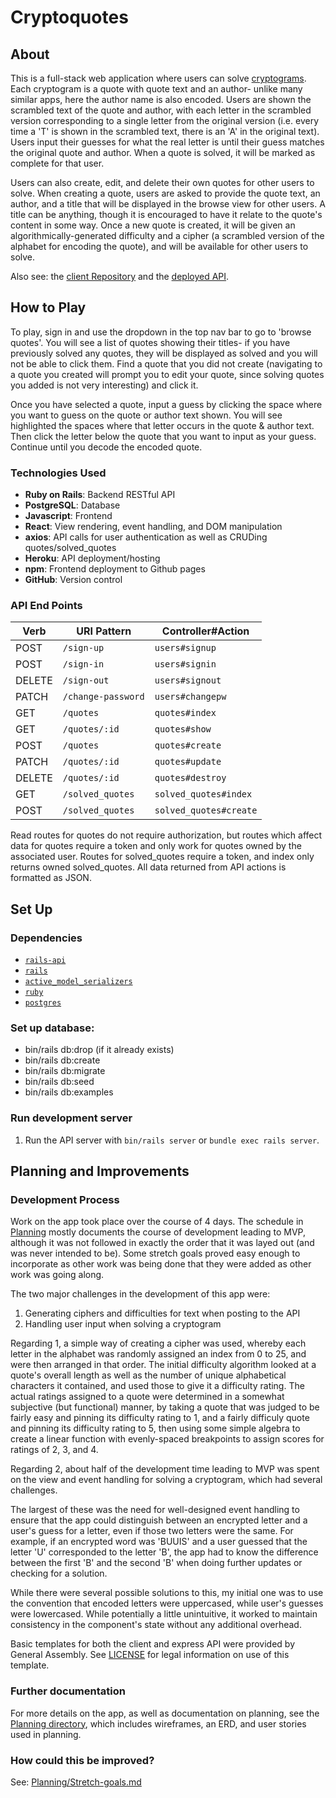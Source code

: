 # Cryptoquotes
## About
This is a full-stack web application where users can solve [cryptograms](https://en.wikipedia.org/wiki/Cryptogram). Each cryptogram is a quote with quote text and an author- unlike many similar apps, here the author name is also encoded. Users are shown the scrambled text of the quote and author, with each letter in the scrambled version corresponding to a single letter from the original version (i.e. every time a 'T' is shown in the scrambled text, there is an 'A' in the original text). Users input their guesses for what the real letter is until their guess matches the original quote and author. When a quote is solved, it will be marked as complete for that user.

Users can also create, edit, and delete their own quotes for other users to solve. When creating a quote, users are asked to provide the quote text, an author, and a title that will be displayed in the browse view for other users. A title can be anything, though it is encouraged to have it relate to the quote's content in some way. Once a new quote is created, it will be given an algorithmically-generated difficulty and a cipher (a scrambled version of the alphabet for encoding the quote), and will be available for other users to solve.

Also see: the [client Repository](https://github.com/JakeSeib/cryptoquotes-client) and the [deployed API](https://aqueous-hollows-86132.herokuapp.com/).

## How to Play
To play, sign in and use the dropdown in the top nav bar to go to 'browse quotes'. You will see a list of quotes showing their titles- if you have previously solved any quotes, they will be displayed as solved and you will not be able to click them. Find a quote that you did not create (navigating to a quote you created will prompt you to edit your quote, since solving quotes you added is not very interesting) and click it.

Once you have selected a quote, input a guess by clicking the space where you want to guess on the quote or author text shown. You will see highlighted the spaces where that letter occurs in the quote & author text. Then click the letter below the quote that you want to input as your guess. Continue until you decode the encoded quote.

### Technologies Used
-   **Ruby on Rails**: Backend RESTful API
-   **PostgreSQL**: Database
-   **Javascript**: Frontend
-   **React**: View rendering, event handling, and DOM manipulation
-   **axios**: API calls for user authentication as well as CRUDing quotes/solved_quotes
-   **Heroku**: API deployment/hosting
-   **npm**: Frontend deployment to Github pages
-   **GitHub**: Version control

### API End Points

| Verb   | URI Pattern       | Controller#Action   |
|--------|-------------------|---------------------|
| POST   | `/sign-up`         | `users#signup`      |
| POST   | `/sign-in`         | `users#signin`      |
| DELETE | `/sign-out`        | `users#signout`     |
| PATCH  | `/change-password` | `users#changepw`    |
| GET    | `/quotes`     | `quotes#index`   |
| GET    | `/quotes/:id` | `quotes#show`    |
| POST   | `/quotes`     | `quotes#create`  |
| PATCH  | `/quotes/:id` | `quotes#update`  |
| DELETE | `/quotes/:id` | `quotes#destroy` |
| GET    | `/solved_quotes`     | `solved_quotes#index`  |
| POST   | `/solved_quotes`     | `solved_quotes#create` |

Read routes for quotes do not require authorization, but routes which affect data for quotes require a token and only work for quotes owned by the associated user. Routes for solved_quotes require a token, and index only returns owned solved_quotes. All data returned from API actions is formatted as JSON.

## Set Up
### Dependencies
-   [`rails-api`](https://github.com/rails-api/rails-api)
-   [`rails`](https://github.com/rails/rails)
-   [`active_model_serializers`](https://github.com/rails-api/active_model_serializers)
-   [`ruby`](https://www.ruby-lang.org/en/)
-   [`postgres`](http://www.postgresql.org)

### Set up database:
-   bin/rails db:drop (if it already exists)
-   bin/rails db:create
-   bin/rails db:migrate
-   bin/rails db:seed
-   bin/rails db:examples

### Run development server
1.  Run the API server with `bin/rails server` or `bundle exec rails server`.

## Planning and Improvements
### Development Process
Work on the app took place over the course of 4 days. The schedule in [Planning](https://github.com/JakeSeib/cryptoquotes-client/tree/master/Planning) mostly documents the course of development leading to MVP, although it was not followed in exactly the order that it was layed out (and was never intended to be). Some stretch goals proved easy enough to incorporate as other work was being done that they were added as other work was going along.

The two major challenges in the development of this app were:
1. Generating ciphers and difficulties for text when posting to the API
2. Handling user input when solving a cryptogram

Regarding 1, a simple way of creating a cipher was used, whereby each letter in the alphabet was randomly assigned an index from 0 to 25, and were then arranged in that order. The initial difficulty algorithm looked at a quote's overall length as well as the number of unique alphabetical characters it contained, and used those to give it a difficulty rating. The actual ratings assigned to a quote were determined in a somewhat subjective (but functional) manner, by taking a quote that was judged to be fairly easy and pinning its difficulty rating to 1, and a fairly difficuly quote and pinning its difficulty rating to 5, then using some simple algebra to create a linear function with evenly-spaced breakpoints to assign scores for ratings of 2, 3, and 4.

Regarding 2, about half of the development time leading to MVP was spent on the view and event handling for solving a cryptogram, which had several challenges.

The largest of these was the need for well-designed event handling to ensure that the app could distinguish between an encrypted letter and a user's guess for a letter, even if those two letters were the same. For example, if an encrypted word was 'BUUIS' and a user guessed that the letter 'U' corresponded to the letter 'B', the app had to know the difference between the first 'B' and the second 'B' when doing further updates or checking for a solution.

While there were several possible solutions to this, my initial one was to use the convention that encoded letters were uppercased, while user's guesses were lowercased. While potentially a little unintuitive, it worked to maintain consistency in the component's state without any additional overhead.

Basic templates for both the client and express API were provided by General Assembly. See [LICENSE](https://github.com/JakeSeib/cryptoquotes-client/blob/master/LICENSE) for legal information on use of this template.

### Further documentation
For more details on the app, as well as documentation on planning, see the [Planning directory](https://github.com/JakeSeib/cryptoquotes-client/tree/master/Planning), which includes wireframes, an ERD, and user stories used in planning.

### How could this be improved?
See: [Planning/Stretch-goals.md](https://github.com/JakeSeib/cryptoquotes-client/blob/master/Planning/Stretch-goals.md)
